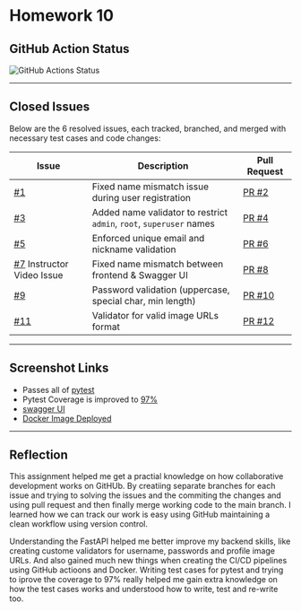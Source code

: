 # Homework 10

## GitHub Action Status

![GitHub Actions Status](https://github.com/JaswanthKSnjit/homework9/actions/workflows/production.yml/badge.svg)

---

## Closed Issues

Below are the 6 resolved issues, each tracked, branched, and merged with necessary test cases and code changes:

| Issue | Description | Pull Request |
|-------|-------------|--------------|
| [#1](https://github.com/JaswanthKSnjit/homework10/issues/1) | Fixed name mismatch issue during user registration | [PR #2](https://github.com/JaswanthKSnjit/homework10/pull/2) |
| [#3](https://github.com/JaswanthKSnjit/homework10/issues/3) | Added name validator to restrict `admin`, `root`, `superuser` names | [PR #4](https://github.com/JaswanthKSnjit/homework10/pull/4) |
| [#5](https://github.com/JaswanthKSnjit/homework10/issues/5) | Enforced unique email and nickname validation | [PR #6](https://github.com/JaswanthKSnjit/homework10/pull/6) |
| [#7](https://github.com/JaswanthKSnjit/homework10/issues/7) Instructor Video Issue  | Fixed name mismatch between frontend & Swagger UI | [PR #8](https://github.com/JaswanthKSnjit/homework10/pull/8) |
| [#9](https://github.com/JaswanthKSnjit/homework10/issues/9) | Password validation (uppercase, special char, min length) | [PR #10](https://github.com/JaswanthKSnjit/homework10/pull/10) |
| [#11](https://github.com/JaswanthKSnjit/homework10/issues/11) | Validator for valid image URLs format | [PR #12](https://github.com/JaswanthKSnjit/homework10/pull/12) |

---

## Screenshot Links

- Passes all of [pytest](pytest.png)
- Pytest Coverage is improved to [97%](pytest-coverage.png)
- [swagger UI](swagger-ui.png)
- [Docker Image Deployed](docker.png)

---

## Reflection 

This assignment helped me get a practial knowledge on how collaborative development works on GitHUb. By creatiing separate branches for each issue and trying to solving the issues and the commiting the changes and using pull request and then finally merge working code to the main branch. I learned how we can track our work is easy using GitHub maintaining a clean workflow using version control.

Understanding the FastAPI helped me better improve my backend skills, like creating custome validators for username, passwords and profile image URLs. And also gained much new things when creating the CI/CD pipelines using GitHub actioons and Docker. Writing test cases for pytest and trying to iprove the coverage to 97% really helped me gain extra knowledge on how the test cases works and understood how to write, test and re-write too. 
